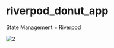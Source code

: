 # riverpod_donut_app

State Management = Riverpod

![2](https://user-images.githubusercontent.com/103067344/231179312-3a8a4fc9-940d-45be-85ea-edb60f2ca6f9.png)

